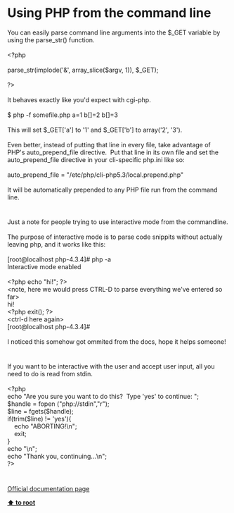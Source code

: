 # Using PHP from the command line




<div class="phpcode"><span class="html">
You can easily parse command line arguments into the $_GET variable by using the parse_str() function.<br><br><span class="default">&lt;?php<br><br>parse_str</span><span class="keyword">(</span><span class="default">implode</span><span class="keyword">(</span><span class="string">&apos;&amp;&apos;</span><span class="keyword">, </span><span class="default">array_slice</span><span class="keyword">(</span><span class="default">$argv</span><span class="keyword">, </span><span class="default">1</span><span class="keyword">)), </span><span class="default">$_GET</span><span class="keyword">);<br><br></span><span class="default">?&gt;<br></span><br>It behaves exactly like you&apos;d expect with cgi-php.<br><br>$ php -f somefile.php a=1 b[]=2 b[]=3<br><br>This will set $_GET[&apos;a&apos;] to &apos;1&apos; and $_GET[&apos;b&apos;] to array(&apos;2&apos;, &apos;3&apos;).<br><br>Even better, instead of putting that line in every file, take advantage of PHP&apos;s auto_prepend_file directive.&#xA0; Put that line in its own file and set the auto_prepend_file directive in your cli-specific php.ini like so:<br><br>auto_prepend_file = &quot;/etc/php/cli-php5.3/local.prepend.php&quot;<br><br>It will be automatically prepended to any PHP file run from the command line.</span>
</div>
  

#


<div class="phpcode"><span class="html">
Just a note for people trying to use interactive mode from the commandline.<br><br>The purpose of interactive mode is to parse code snippits without actually leaving php, and it works like this:<br><br>[root@localhost php-4.3.4]# php -a<br>Interactive mode enabled<br><br><span class="default">&lt;?php </span><span class="keyword">echo </span><span class="string">&quot;hi!&quot;</span><span class="keyword">; </span><span class="default">?&gt;<br></span>&lt;note, here we would press CTRL-D to parse everything we&apos;ve entered so far&gt;<br>hi!<br><span class="default">&lt;?php </span><span class="keyword">exit(); </span><span class="default">?&gt;<br></span>&lt;ctrl-d here again&gt;<br>[root@localhost php-4.3.4]#<br><br>I noticed this somehow got ommited from the docs, hope it helps someone!</span>
</div>
  

#


<div class="phpcode"><span class="html">
If you want to be interactive with the user and accept user input, all you need to do is read from stdin.&#xA0; <br><br><span class="default">&lt;?php<br></span><span class="keyword">echo </span><span class="string">&quot;Are you sure you want to do this?&#xA0; Type &apos;yes&apos; to continue: &quot;</span><span class="keyword">;<br></span><span class="default">$handle </span><span class="keyword">= </span><span class="default">fopen </span><span class="keyword">(</span><span class="string">&quot;php://stdin&quot;</span><span class="keyword">,</span><span class="string">&quot;r&quot;</span><span class="keyword">);<br></span><span class="default">$line </span><span class="keyword">= </span><span class="default">fgets</span><span class="keyword">(</span><span class="default">$handle</span><span class="keyword">);<br>if(</span><span class="default">trim</span><span class="keyword">(</span><span class="default">$line</span><span class="keyword">) != </span><span class="string">&apos;yes&apos;</span><span class="keyword">){<br>&#xA0; &#xA0; echo </span><span class="string">&quot;ABORTING!\n&quot;</span><span class="keyword">;<br>&#xA0; &#xA0; exit;<br>}<br>echo </span><span class="string">&quot;\n&quot;</span><span class="keyword">;<br>echo </span><span class="string">&quot;Thank you, continuing...\n&quot;</span><span class="keyword">;<br></span><span class="default">?&gt;</span>
</span>
</div>
  

#

[Official documentation page](https://www.php.net/manual/en/features.commandline.php)

**[⬆ to root](/)**